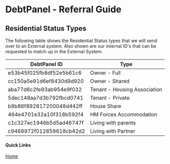 # DebtPanel - Referral Guide

## Residential Status Types

The following table shows the Residential Status types that we will send over to an External system. Also shown are our internal ID's that can be requested to match up in the External System.

DebtPanel ID | Type
--- | ---
e53b45f025fb8df52e5b61c6 | Owner - Full
cc150a5e91d6ef8430d9d920 | Owner - Shared
aba77d6c2fe93ab954e9f032 | Tenant - Housing Association
5dec148aa7d3b792fbcd0741 | Tenant - Private
b9b86f892817200048d442ff | House Share
464e4701e32a10f318b592f4 | HM Forces Accommodation
c1c327ec1946b5d5ad46747f | Living with parents
c9468972f012859618cb42d2 | Living with Partner


#### Quick Links

[Home](../readme.md)
